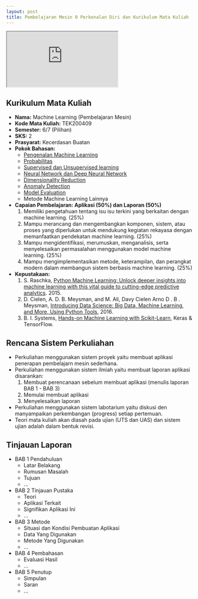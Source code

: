 ```yaml
---
layout: post
title: Pembelajaran Mesin 0 Perkenalan Diri dan Kurikulum Mata Kuliah
---
```


<div class="video-container">
	<iframe src="https://0fajarpurnama0.github.io/cv" title="curriculum vitae"></iframe>
</div>

## Kurikulum Mata Kuliah

*   **Nama:** Machine Learning (Pembelajaran Mesin)
*   **Kode Mata Kuliah:** TEK200409
*   **Semester:** 6/7 (Pilihan)
*   **SKS:** 2
*   **Prasyarat:** Kecerdasan Buatan
*   **Pokok Bahasan:**
    *   [Pengenalan Machine Learning](materi1)
    *   [Probabilitas](materi2)
    *   [Supervised dan Unsupervised learning](materi3)
    *   [Neural Network dan Deep Neural Network](materi4)
    *   [Dimensionality Reduction](materi5)
    *   [Anomaly Detection](materi6)
    *   [Model Evaluation](materi7)
    *   Metode Machine Learning Lainnya
*   **Capaian Pembelajaran: Aplikasi (50%) dan Laporan (50%)**
    1.  Memiliki pengetahuan tentang isu isu terkini yang berkaitan dengan machine learning. (25%)
    2.  Mampu merancang dan mengembangkan komponen, sistem, atau proses yang diperlukan untuk mendukung kegiatan rekayasa dengan memanfaatkan pendekatan machine learning. (25%)
    3.  Mampu mengidentifikasi, merumuskan, menganalisis, serta menyelesaikan permasalahan menggunakan model machine learning. (25%)
    4.  Mampu mengimplementasikan metode, keterampilan, dan perangkat modern dalam membangun sistem berbasis machine learning. (25%)
*   **Kepustakaan:**
    1.  S. Raschka, [Python Machine Learning: Unlock deeper insights into machine learning with this vital guide to cutting-edge predictive analytics](https://www.google.com/search?q=Python%3A+Deeper+Insights+into+Machine+Learning+filetype%3Apdf&sxsrf=APq-WBvvF_4vBWjiV6FDa9B9wRRzRF9mxg%3A1645145664749&ei=QO4OYqylLaiK4-EP2KeegAQ&ved=0ahUKEwisxc2XhYj2AhUoxTgGHdiTB0AQ4dUDCA4&uact=5&oq=Python%3A+Deeper+Insights+into+Machine+Learning+filetype%3Apdf&gs_lcp=Cgdnd3Mtd2l6EAM6BwgAEEcQsANKBAhBGABKBAhGGABQqgxYqgxgzBJoAXABeACAAZMBiAGTAZIBAzAuMZgBAKABAqABAcgBCMABAQ&sclient=gws-wiz). 2015.
    2.  D. Cielen, A. D. B. Meysman, and M. Ali, Davy Cielen Arno D . B . Meysman, [Introducing Data Science: Big Data, Machine Learning, and More, Using Python Tools](https://www.google.com/search?q=Introducing+Data+Science%3A+Big+Data%2C+Machine+Learning%2C+and+More%2C+Using+Python+Tools+filetype%3Apdf&sxsrf=APq-WBsoOJt-4AAiouHUp7GWSCdY64rcww%3A1645145555134&ei=0-0OYvnRB86d4-EPpMSx2AU&ved=0ahUKEwi5h6vjhIj2AhXOzjgGHSRiDFsQ4dUDCA4&uact=5&oq=Introducing+Data+Science%3A+Big+Data%2C+Machine+Learning%2C+and+More%2C+Using+Python+Tools+filetype%3Apdf&gs_lcp=Cgdnd3Mtd2l6EAM6BwgAEEcQsANKBAhBGABKBAhGGABQsj1Ysj1go0toAXABeACAAW-IAW-SAQMwLjGYAQCgAQKgAQHIAQjAAQE&sclient=gws-wiz), 2016.
    3.  B. I. Systems, [Hands-on Machine Learning with Scikit-Learn](https://www.google.com/search?q=Hands-on+Machine+Learning+with+Scikit-Learn+filetype%3Apdf&sxsrf=APq-WBu3bNmYIxKPPK8Evl1l-LOxBZrNqw%3A1645145691577&ei=W-4OYubnIqSF4-EPqYSX6A4&ved=0ahUKEwimgbOkhYj2AhWkwjgGHSnCBe0Q4dUDCA4&uact=5&oq=Hands-on+Machine+Learning+with+Scikit-Learn+filetype%3Apdf&gs_lcp=Cgdnd3Mtd2l6EAM6BwgAEEcQsANKBAhBGABKBAhGGABQ99wHWPfcB2DL4QdoAXABeACAAWGIAWGSAQExmAEAoAECoAEByAEIwAEB&sclient=gws-wiz), Keras & TensorFlow.

## Rencana Sistem Perkuliahan

*   Perkuliahan menggunakan sistem proyek yaitu membuat aplikasi penerapan pembelajarn mesin sederhana.
*   Perkuliahan menggunakan sistem ilmiah yaitu membuat laporan aplikasi disarankan:
    1.  Membuat perencanaan sebelum membuat aplikasi (menulis laporan BAB 1 - BAB 3)
    2.  Memulai membuat aplikasi
    3.  Menyelesaikan laporan
*   Perkuliahan menggunakan sistem labotarium yaitu diskusi den manyampaikan perkembangan (progress) setiap pertemuan.
*   Teori mata kuliah akan diasah pada ujian (UTS dan UAS) dan sistem ujian adalah dalam bentuk revisi.

## Tinjauan Laporan

*   BAB 1 Pendahuluan
    *   Latar Belakang
    *   Rumusan Masalah
    *   Tujuan
    *   ...
*   BAB 2 Tinjauan Pustaka
    *   Teori
    *   Aplikasi Terkait
    *   Signifikan Aplikasi Ini
    *   ...
*   BAB 3 Metode
    *   Situasi dan Kondisi Pembuatan Aplikasi
    *   Data Yang Digunakan
    *   Metode Yang Digunakan
    *   ...
*   BAB 4 Pembahasan
    *   Evaluasi Hasil
    *   ...
*   BAB 5 Penutup
    *   Simpulan
    *   Saran
    *   ...